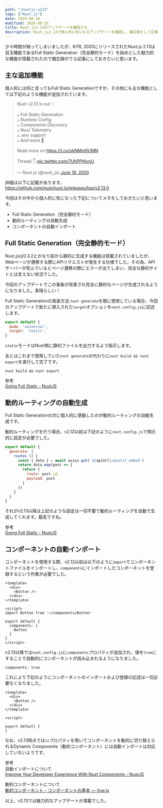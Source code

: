 ```yaml
---
path: "/nuxtjs-v213"
tags: ["Nuxt.js"]
date: 2020-08-18
modified: 2020-08-25
title: Nuxt.js2.13のアップデートを確認する
description: Nuxt.js2.13で個人的に気になるアップデートを確認し、備忘録として記事にしました。
---
```


少々時間が経ってしまいましたが、6/19, 2020にリリースされたNuxt.js 2.13は目玉機能であるFull Static Generation（完全静的モード）を始めとした魅力的な機能が搭載されたので備忘録がてら記事にしておきたいと思います。

## 主な追加機能
個人的には何と言ってもFull Static Generationですが、その他にも主な機能としては下記のような機能が追加されています。
<blockquote class="twitter-tweet"><p lang="en" dir="ltr">Nuxt v2.13 is out ✨<br><br>▵ Full Static Generation<br>▵ Runtime Config<br>▵ Components Discovery<br>▵ Nuxt Telemetry<br>▵ .env support<br>▵ And more 👀<br><br>Read more on <a href="https://t.co/ukNMnI0UMN">https://t.co/ukNMnI0UMN</a><br><br>Thread 👇 <a href="https://t.co/7UhPPf4ynU">pic.twitter.com/7UhPPf4ynU</a></p>&mdash; Nuxt.js (@nuxt_js) <a href="https://twitter.com/nuxt_js/status/1273686140206399488?ref_src=twsrc%5Etfw">June 18, 2020</a></blockquote>

詳細は以下に記載があります。  
https://github.com/nuxt/nuxt.js/releases/tag/v2.13.0

今回はその中から個人的に気になった下記についてメモをしておきたいと思います。

- Full Static Generation（完全静的モード）
- 動的ルーティングの自動生成
- コンポーネントの自動インポート

## Full Static Generation（完全静的モード）
Nuxt.jsは0.3.2とかなり前から静的に生成する機能は搭載されていましたが、Webページが遷移する際にAPIリクエストが発生する仕様でした。その為、APIサーバーが死んでいるとページ遷移の際にエラーが出てしまい、完全な静的サイトとは言えない状況でした。

今回のアップデートでこの事象が改善され完全に静的なページが生成されるようになりました。素晴らしい！

Full Static Generationの実装方法
`nuxt generate`を既に使用している場合、今回のアップデートで新たに導入された`target`オプションを`next.config.js`に記述します。

```js
export default {
  mode: 'universal',
  target: 'static',
}
```

`static`モードはNuxt側に静的ファイルを出力するよう指示します。

あとはこれまで使用していた`nuxt generate`の代わりに`nuxt build && nuxt export`を実行して完了です。

```shell
nuxt build && nuxt export
```

参考  
[Going Full Static - NuxtJS](https://nuxtjs.org/blog/going-full-static)

## 動的ルーティングの自動生成
Full Static Generationの次に個人的に感動したのが動的ルーティングの自動生成です。

動的ルーティングを行う場合、v2.12以前は下記のように`nuxt.config.js`で明示的に設定が必要でした。

```js
export default {
  generate: {
    routes () {
      const { data } = await axios.get(`${apiUrl}/posts?_embed`)
      return data.map(post => {
        return {
          route: post.id,
          payload: post
        }
      })
    }
  }
}
```

それがv2.13以降は上記のような設定は一切不要で動的ルーティングを自動で生成してくれます。最高ですね。

参考  
[Going Full Static - NuxtJS](https://nuxtjs.org/blog/going-full-static)


## コンポーネントの自動インポート
コンポーネントを使用する際、v2.12以前は以下のように`import`でコンポーネントファイルをインポートし、`components`にインポートしたコンポーネントを登録するという作業が必要でした。

```vue
<template>
  <div>
    <Button />
  </div>
</template>

<script>
import Button from '~/components/Button'

export default {
  components: {
    Button
  }
}
</script>
```

v2.13以降では`nuxt.config.js`に`components`プロパティが追加され、値を`true`にすることで自動的にコンポーネントが読み込まれるようになりました。

```
components: true
```

これにより下記のようにコンポーネントのインポートおよび登録の記述は一切必要なくなりました。


```vue
<template>
  <div>
    <Button />
  </div>
</template>

<script>

export default {
}
```

なお、v2.13時点では`is`プロパティを用いてコンポーネントを動的に切り替えられるDynamic Components（動的コンポーネント）には自動インポートは対応していないようです。

参考  
自動インポートについて  
[Improve Your Developer Experience With Nuxt Components - NuxtJS](https://nuxtjs.org/blog/improve-your-developer-experience-with-nuxt-components)

動的コンポーネントについて  
[動的コンポーネント - コンポーネントの基本 — Vue.js](https://jp.vuejs.org/v2/guide/components.html#%E5%8B%95%E7%9A%84%E3%81%AA%E3%82%B3%E3%83%B3%E3%83%9D%E3%83%BC%E3%83%8D%E3%83%B3%E3%83%88)

以上、v2.13では魅力的なアップデートが満載でした。
